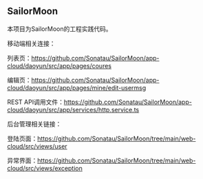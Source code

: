 ## SailorMoon

本项目为SailorMoon的工程实践代码。

移动端相关连接：

列表页：https://github.com/Sonatau/SailorMoon/app-cloud/daoyun/src/app/pages/coures

编辑页：https://github.com/Sonatau/SailorMoon/app-cloud/daoyun/src/app/pages/mine/edit-usermsg

REST API调用文件：https://github.com/Sonatau/SailorMoon/app-cloud/daoyun/src/app/services/http.service.ts



后台管理相关链接：

登陆页面：https://github.com/Sonatau/SailorMoon/tree/main/web-cloud/src/views/user

异常界面：https://github.com/Sonatau/SailorMoon/tree/main/web-cloud/src/views/exception

